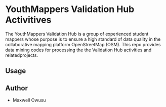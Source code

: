# YouthMappers Validation Hub Activitives
The YouthMappers Validation Hub is a group of experienced student mappers whose purpose is to ensure a high standard of data quality in the collaborative mapping platform OpenStreetMap (OSM). This repo provides data mining codes for processing the the Validation Hub activities and relatedprojects.

## Usage

## Author
- Maxwell Owusu
